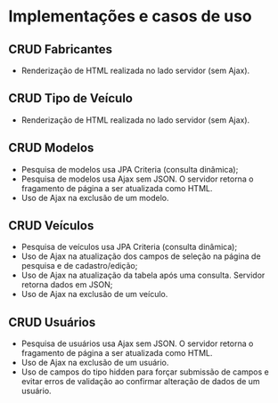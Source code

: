 # Implementações e casos de uso

## CRUD Fabricantes
- Renderização de HTML realizada no lado servidor (sem Ajax).

## CRUD Tipo de Veículo
- Renderização de HTML realizada no lado servidor (sem Ajax).

## CRUD Modelos
- Pesquisa de modelos usa JPA Criteria (consulta dinâmica);
- Pesquisa de modelos usa Ajax sem JSON. O servidor retorna o fragamento de página a ser atualizada como HTML.
- Uso de Ajax na exclusão de um modelo.

## CRUD Veículos
- Pesquisa de veículos usa JPA Criteria (consulta dinâmica);
- Uso de Ajax na atualização dos campos de seleção na página de pesquisa e de cadastro/edição;
- Uso de Ajax na atualização da tabela após uma consulta. Servidor retorna dados em JSON;
- Uso de Ajax na exclusão de um veículo.

## CRUD Usuários
- Pesquisa de usuários usa Ajax sem JSON. O servidor retorna o fragamento de página a ser atualizada como HTML.
- Uso de Ajax na exclusão de um usuário.
- Uso de campos do tipo hidden para forçar submissão de campos e evitar erros de validação ao confirmar alteração de dados de um usuário.
